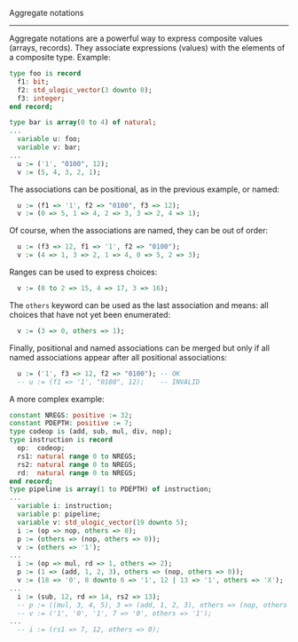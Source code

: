 <!--
Copyright © Telecom Paris
Copyright © Renaud Pacalet (renaud.pacalet@telecom-paris.fr)

This file must be used under the terms of the CeCILL. This source
file is licensed as described in the file COPYING, which you should
have received as part of this distribution. The terms are also
available at:
https://cecill.info/licences/Licence_CeCILL_V2.1-en.html
-->

Aggregate notations

---

Aggregate notations are a powerful way to express composite values (arrays, records).
They associate expressions (values) with the elements of a composite type.
Example:

```vhdl
type foo is record
  f1: bit;
  f2: std_ulogic_vector(3 downto 0);
  f3: integer;
end record;

type bar is array(0 to 4) of natural;
...
  variable u: foo;
  variable v: bar;
...
  u := ('1', "0100", 12);
  v := (5, 4, 3, 2, 1);
```

The associations can be positional, as in the previous example, or named:

```vhdl
  u := (f1 => '1', f2 => "0100", f3 => 12);
  v := (0 => 5, 1 => 4, 2 => 3, 3 => 2, 4 => 1);
```

Of course, when the associations are named, they can be out of order:

```vhdl
  u := (f3 => 12, f1 => '1', f2 => "0100");
  v := (4 => 1, 3 => 2, 1 => 4, 0 => 5, 2 => 3);
```

Ranges can be used to express choices:

```vhdl
  v := (0 to 2 => 15, 4 => 17, 3 => 16);
```

The `others` keyword can be used as the last association and means: all choices that have not yet been enumerated:

```vhdl
  v := (3 => 0, others => 1);
```

Finally, positional and named associations can be merged but only if all named associations appear after all positional associations:

```vhdl
  u := ('1', f3 => 12, f2 => "0100"); -- OK
  -- u := (f1 => '1', "0100", 12);    -- INVALID
```

A more complex example:

```vhdl
constant NREGS: positive := 32;
constant PDEPTH: positive := 7;
type codeop is (add, sub, mul, div, nop);
type instruction is record
  op:  codeop;
  rs1: natural range 0 to NREGS;
  rs2: natural range 0 to NREGS;
  rd:  natural range 0 to NREGS;
end record;
type pipeline is array(1 to PDEPTH) of instruction;
...
  variable i: instruction;
  variable p: pipeline;
  variable v: std_ulogic_vector(19 downto 5);
  i := (op => nop, others => 0);
  p := (others => (nop, others => 0));
  v := (others => '1');
...
  i := (op => mul, rd => 1, others => 2);
  p := (1 => (add, 1, 2, 3), others => (nop, others => 0));
  v := (18 => '0', 8 downto 6 => '1', 12 | 13 => '1', others => 'X');
...
  i := (sub, 12, rd => 14, rs2 => 13);                                         -- OK
  -- p := ((mul, 3, 4, 5), 3 => (add, 1, 2, 3), others => (nop, others => 0)); -- INVALID
  -- v := ('1', '0', '1', 7 => '0', others => '1');                            -- INVALID
...
  -- i := (rs1 => 7, 12, others => 0);                                         -- INVALID
```

<!-- vim: set tabstop=4 softtabstop=4 shiftwidth=4 expandtab textwidth=0: -->
